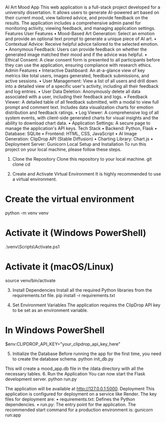 AI Art Mood App
This web application is a full-stack project developed for a university dissertation. It allows users to generate AI-powered art based on their current mood, view tailored advice, and provide feedback on the results. The application includes a comprehensive admin panel for monitoring activity, viewing feedback, and managing application settings.
Features
User Features
•	Mood-Based Art Generation: Select an emotion and provide an optional text prompt to generate a unique piece of AI art.
•	Contextual Advice: Receive helpful advice tailored to the selected emotion.
•	Anonymous Feedback: Users can provide feedback on whether the generated image matched their mood and if the advice was helpful.
•	Ethical Consent: A clear consent form is presented to all participants before they can use the application, ensuring compliance with research ethics.
Admin Features
•	Interactive Dashboard: An at-a-glance view of key metrics like total users, images generated, feedback submissions, and active sessions.
•	User Management: View a list of all users and drill down into a detailed view of a specific user's activity, including all their feedback and log entries.
•	User Data Deletion: Anonymously delete all data associated with a user, including their feedback and logs.
•	Feedback Viewer: A detailed table of all feedback submitted, with a modal to view full prompt and comment text. Includes data visualization charts for emotion distribution and feedback ratings.
•	Log Viewer: A comprehensive log of all system events, with client-side generated charts for visual insights and the ability to download chart data.
•	Application Settings: A secure page to manage the application's API keys.
Tech Stack
•	Backend: Python, Flask
•	Database: SQLite
•	Frontend: HTML, CSS, JavaScript
•	AI Image Generation: ClipDrop API (Stable Diffusion)
•	Charting Library: Chart.js
•	Deployment Server: Gunicorn
Local Setup and Installation
To run this project on your local machine, please follow these steps.
1. Clone the Repository
Clone this repository to your local machine.
git clone <your-repository-url>
cd <your-project-folder>

2. Create and Activate Virtual Environment
It is highly recommended to use a virtual environment.
# Create the virtual environment
python -m venv venv

# Activate it (Windows PowerShell)
.\venv\Scripts\Activate.ps1

# Activate it (macOS/Linux)
source venv/bin/activate

3. Install Dependencies
Install all the required Python libraries from the requirements.txt file.
pip install -r requirements.txt

4. Set Environment Variables
The application requires the ClipDrop API key to be set as an environment variable.
# In Windows PowerShell
$env:CLIPDROP_API_KEY="your_clipdrop_api_key_here"

5. Initialize the Database
Before running the app for the first time, you need to create the database schema.
python init_db.py

This will create a mood_app.db file in the /data directory with all the necessary tables.
6. Run the Application
You can now start the Flask development server.
python run.py

The application will be available at http://127.0.0.1:5000.
Deployment
This application is configured for deployment on a service like Render. The key files for deployment are:
•	requirements.txt: Defines the Python dependencies.
•	run.py: The entry point for the application.
The recommended start command for a production environment is: gunicorn run:app

